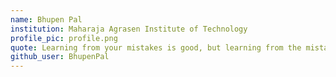 ```yaml
---
name: Bhupen Pal
institution: Maharaja Agrasen Institute of Technology
profile_pic: profile.png
quote: Learning from your mistakes is good, but learning from the mistakes of others is even better
github_user: BhupenPal
---
```


